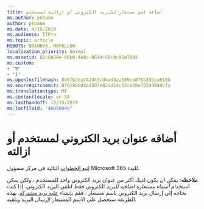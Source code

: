 ```yaml
---
title: أضافه اسم مستعار للبريد الكتروني أو ازالته لمستخدم
ms.author: pebaum
author: pebaum
ms.date: 4/16/2018
ms.audience: ITPro
ms.topic: article
ROBOTS: NOINDEX, NOFOLLOW
localization_priority: Normal
ms.assetid: 82c0a06e-86b0-4e8c-8644-59cbc02e7645
ms.custom:
- "9"
- "1"
ms.openlocfilehash: 006fb3ea242d43cd4ad3aa589ca876b33bca618b
ms.sourcegitcommit: 0f0186044a3597e42ad14c32ca58e7224344dcfa
ms.translationtype: MT
ms.contentlocale: ar-SA
ms.lasthandoff: 12/15/2019
ms.locfileid: "40050440"
---
```

# <a name="add-or-remove-an-email-address-for-a-user"></a>أضافه عنوان بريد الكتروني لمستخدم أو ازالته

[اتبع الخطوات](https://portal.office.com/AdminPortal/Home#/AssistedGuide/addemailoptions) التالية في مركز مسؤول Microsoft 365 للبدء.

 **ملاحظه**: يمكن ان يكون لديك أكثر من عنوان بريد الكتروني واحد للمستخدم ، ولكن يمكن استخدام *أسماء مستعاره اضافيه للبريد* الكتروني فقط لتلقي البريد الكتروني. إذا كنت بحاجه إلى إرسال بريد الكتروني باسم مستعار ، فقم بإنشاء [علبه بريد مشتركه](https://docs.microsoft.com/office365/admin/email/create-a-shared-mailbox). بهذه الطريقة ستحصل علي الاسم المستعار لإرسال البريد وتلقيه.
  